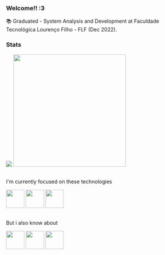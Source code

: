 ### Welcome!! :3


📚 Graduated - System Analysis and Development at Faculdade Tecnológica Lourenço Filho - FLF (Dec 2022).

### Stats

<div style="display: inline;">
<img src="https://github-readme-stats.vercel.app/api?username=AdryanneKelly&show_icons=true&theme=tokyonight" />
<img width='308em' src="https://github-readme-stats.vercel.app/api/top-langs/?username=AdryanneKelly&langs_count=10&layout=compact&theme=tokyonight" />
</div>

##

I'm currently focused on these technologies

<div style="display: inline;">
<img width='50' heigth='50' src="https://cdn.jsdelivr.net/gh/devicons/devicon/icons/php/php-plain.svg" />
<img width='50' heigth='50' src="https://cdn.jsdelivr.net/gh/devicons/devicon/icons/mysql/mysql-original-wordmark.svg" />
<img width='50' heigth='50' src="https://cdn.jsdelivr.net/gh/devicons/devicon/icons/bootstrap/bootstrap-original.svg" />
</div>

##

But i also know about
<div style="display: inline;">
<img width='50' heigth='50' src="https://cdn.jsdelivr.net/gh/devicons/devicon/icons/javascript/javascript-plain.svg" />
<img width='50' heigth='50' src="https://cdn.jsdelivr.net/gh/devicons/devicon/icons/css3/css3-original.svg" />
<img width='50' heigth='50' src="https://cdn.jsdelivr.net/gh/devicons/devicon/icons/html5/html5-original.svg" />
</div>



<!--
**AdryanneKelly/AdryanneKelly** is a ✨ _special_ ✨ repository because its `README.md` (this file) appears on your GitHub profile.

Here are some ideas to get you started:

- 🔭 I’m currently working on ...
- 🌱 I’m currently learning ...
- 👯 I’m looking to collaborate on ...
- 🤔 I’m looking for help with ...
- 💬 Ask me about ...
- 📫 How to reach me: ...
- 😄 Pronouns: ...
- ⚡ Fun fact: ...
-->
